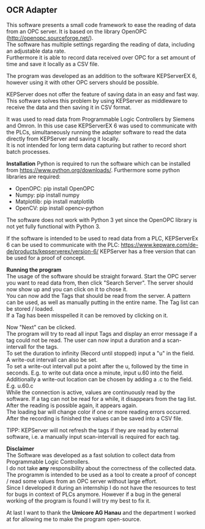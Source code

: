 
**OCR Adapter**
-----------------
This software presents a small code framework to ease the reading of data from an OPC server. 
It is based on the library OpenOPC (<http://openopc.sourceforge.net/>).\
The software has multiple settings regarding the reading of data, including an adjustable data rate.\
Furthermore it is able to record data received over OPC for a set amount of time and save it locally as a CSV file.

The program was developed as an addition to the software KEPServerEX 6, however using it with other OPC servers should be possible.

KEPServer does not offer the feature of saving data in an easy and fast way.\
This software solves this problem by using KEPServer as middleware to receive the data and then saving it in CSV format.

It was used to read data from Programmable Logic Controllers by Siemens and Omron. 
In this use case KEPServerEX 6 was used to communicate with the PLCs, simultaneously running the adapter software to read the data directly from KEPServer and saving it locally.\
It is not intended for long term data capturing but rather to record short batch processes. 

**Installation**
Python is required to run the software which can be installed from <https://www.python.org/downloads/>.
Furthermore some python libraries are required:
- OpenOPC: pip install OpenOPC 
- Numpy: pip install numpy
- Matplotlib: pip install matplotlib
- OpenCV: pip install opencv-python

The software does not work with Python 3 yet since the OpenOPC library is not yet fully functional with Python 3.

If the software is intended to be used to read data from a PLC, KEPServerEx 6 can be used to communicate with the PLC: <https://www.kepware.com/de-de/products/kepserverex/version-6/>
KEPServer has a free version that can be used for a proof of concept.

**Running the program**\
The usage of the software should be straight forward. 
Start the OPC server you want to read data from, then click "Search Server". 
The server should now show up and you can click on it to chose it.\
You can now add the Tags that should be read from the server. 
A pattern can be used, as well as manually putting in the entire name.
The Tag list can be stored / loaded.\
If a Tag has been misspelled it can be removed by clicking on it.

Now "Next" can be clicked.\
The program will try to read all input Tags and display an error message if a tag could not be read.
The user can now input a duration and a scan-intervall for the tags.\
To set the duration to infinity (Record until stopped) input a "u" in the field.
A write-out intervall can also be set.\
To set a write-out intervall put a point after the u, followed by the time in seconds.
E.g. to write out data once a minute, input u.60 into the field.\
Additionally a write-out location can be chosen by adding a .c to the field.\
E.g. u.60.c\
While the connection is active, values are continuously read by the software.
If a tag can not be read for a while, it disappears from the tag list. 
After the reading is possible again, it appears again.\
The loading bar will change color if one or more reading errors occurred.\
After the recording is finished the values can be saved into a CSV file.

TIPP: KEPServer will not refresh the tags if they are read by external software, i.e. a manually input scan-intervall is required for each tag.

**Disclaimer**\
The Software was developed as a fast solution to collect data from Programmable Logic Controllers.\
I do not take **any** responsibility about the correctness of the collected data. 
The programm is intended to be used as a tool to create a proof of concept / read some values from an OPC server without large effort.\
Since I developed it during an internship I do not have the resources to test for bugs in context of PLCs anymore.
However if a bug in the general working of the program is found I will try my best to fix it.

At last I want to thank the **Umicore AG Hanau** and the department I worked at for allowing me to make the program open-source.  


